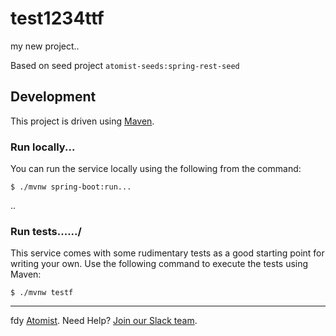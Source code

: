 # test1234ttf
my new project..

Based on seed project `atomist-seeds:spring-rest-seed`

## Development

This project is driven using [Maven][mvn].

[mvn]: https://maven.apache.org/ (Maven)

### Run locally...

You can run the service locally using the following from the command:

```
$ ./mvnw spring-boot:run...
```
..
### Run tests....../

This service comes with some rudimentary tests as a good starting
point for writing your own.  Use the following command to execute the
tests using Maven:

```
$ ./mvnw testf
```

---
fdy [Atomist][atomist].
Need Help?  [Join our Slack team][slack].

[atomist]: https://www.atomist.com/ (Atomist - How Teams Deliver Software)
[slack]: https://join.atomist.com/ (Atomist Community Slack Workspace)
